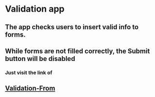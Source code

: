 # Validation app
## The app checks users to insert valid info to forms.
## While forms are not filled correctly, the Submit button will be disabled
### Just visit the link of 
## [Validation-From](https://isaaknazar.github.io/validation-form/)
